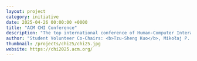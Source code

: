 ```yaml
---
layout: project
category: initiative
date: 2025-04-26 00:00:00 +0000
title: "ACM CHI Conference"
description: "The top international conference of Human-Computer Interaction"
author: "Student Volunteer Co-Chairs: <b>Tzu-Sheng Kuo</b>, Mikołaj P. Woźniak, Shohei Mori, Nuwan Janaka"
thumbnail: /projects/chi25/chi25.jpg
website: https://chi2025.acm.org/
---
```

